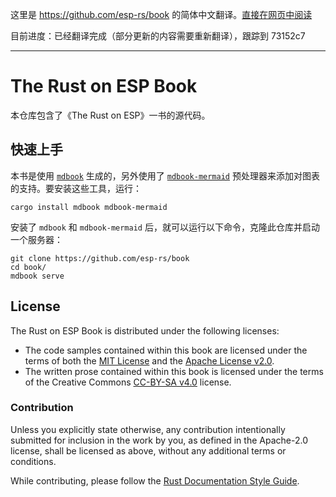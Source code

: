这里是 https://github.com/esp-rs/book 的简体中文翻译。[直接在网页中阅读](https://narukara.github.io/rust-on-esp-book-zh-cn/)

目前进度：已经翻译完成（部分更新的内容需要重新翻译），跟踪到 73152c7

---

# The Rust on ESP Book

本仓库包含了《The Rust on ESP》一书的源代码。

## 快速上手

本书是使用 [`mdbook`] 生成的，另外使用了 [`mdbook-mermaid`] 预处理器来添加对图表的支持。要安装这些工具，运行：

```shell
cargo install mdbook mdbook-mermaid
```

安装了 `mdbook` 和 `mdbook-mermaid` 后，就可以运行以下命令，克隆此仓库并启动一个服务器：

```shell
git clone https://github.com/esp-rs/book
cd book/
mdbook serve
```

[`mdbook`]: https://github.com/rust-lang/mdBook
[`mdbook-mermaid`]: https://github.com/badboy/mdbook-mermaid

## License

The Rust on ESP Book is distributed under the following licenses:

- The code samples contained within this book are licensed under the terms of
  both the [MIT License] and the [Apache License v2.0].
- The written prose contained within this book is licensed under the terms of
  the Creative Commons [CC-BY-SA v4.0] license.

[mit license]: ./LICENSE-MIT
[apache license v2.0]: ./LICENSE-APACHE
[cc-by-sa v4.0]: ./LICENSE-CC-BY-SA

### Contribution

Unless you explicitly state otherwise, any contribution intentionally submitted for inclusion in the
work by you, as defined in the Apache-2.0 license, shall be licensed as above, without any
additional terms or conditions.

While contributing, please follow the [Rust Documentation Style Guide](rust-doc-style-guide.md).
